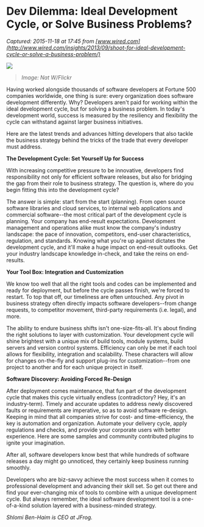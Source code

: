 # Dev Dilemma: Ideal Development Cycle, or Solve Business Problems?

_Captured: 2015-11-18 at 17:45 from [www.wired.com](http://www.wired.com/insights/2013/09/shoot-for-ideal-development-cycle-or-solve-a-business-problem/)_

![](http://www.wired.com/insights/wp-content/uploads/2012/12/code_wall_660.jpg)

> _Image: Nat W/Flickr_

Having worked alongside thousands of software developers at Fortune 500 companies worldwide, one thing is sure: every organization does software development differently. Why? Developers aren't paid for working within the ideal development cycle, but for solving a business problem. In today's development world, success is measured by the resiliency and flexibility the cycle can withstand against larger business initiatives.

Here are the latest trends and advances hitting developers that also tackle the business strategy behind the tricks of the trade that every developer must address.

**The Development Cycle: Set Yourself Up for Success**

With increasing competitive pressure to be innovative, developers find responsibility not only for efficient software releases, but also for bridging the gap from their role to business strategy. The question is, where do you begin fitting this into the development cycle?

The answer is simple: start from the start (planning). From open source software libraries and cloud services, to internal web applications and commercial software--the most critical part of the development cycle is planning. Your company has end-result expectations. Development management and operations alike must know the company's industry landscape: the pace of innovation, competitors, end-user characteristics, regulation, and standards. Knowing what you're up against dictates the development cycle, and it'll make a huge impact on end-result outlooks. Get your industry landscape knowledge in-check, and take the reins on end-results.

**Your Tool Box: Integration and Customization**

We know too well that all the right tools and codes can be implemented and ready for deployment, but before the cycle passes finish, we're forced to restart. To top that off, our timeliness are often untouched. Any pivot in business strategy often directly impacts software developers--from change requests, to competitor movement, third-party requirements (i.e. legal), and more.

The ability to endure business shifts isn't one-size-fits-all. It's about finding the right solutions to layer with customization. Your development cycle will shine brightest with a unique mix of build tools, module systems, build servers and version control systems. Efficiency can only be met if each tool allows for flexibility, integration and scalability. These characters will allow for changes on-the-fly and support plug-ins for customization--from one project to another and for each unique project in itself.

**Software Discovery: Avoiding Forced Re-Design**

After deployment comes maintenance, that fun part of the development cycle that makes this cycle virtually endless (contradictory? Hey, it's an industry-term). Timely and accurate updates to address newly discovered faults or requirements are imperative, so as to avoid software re-design. Keeping in mind that all companies strive for cost- and time-efficiency, the key is automation and organization. Automate your delivery cycle, apply regulations and checks, and provide your corporate users with better experience. Here are some samples and community contributed plugins to ignite your imagination.

After all, software developers know best that while hundreds of software releases a day might go unnoticed, they certainly keep business running smoothly.

Developers who are biz-savvy achieve the most success when it comes to professional development and advancing their skill set. So get out there and find your ever-changing mix of tools to combine with a unique development cycle. But always remember, the ideal software development tool is a one-of-a-kind solution layered with a business-minded strategy.

_Shlomi Ben-Haim is CEO at JFrog._
